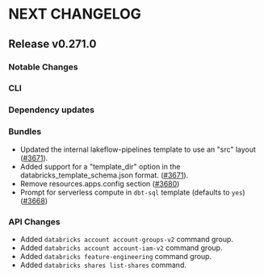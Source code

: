 # NEXT CHANGELOG

## Release v0.271.0

### Notable Changes

### CLI

### Dependency updates

### Bundles
* Updated the internal lakeflow-pipelines template to use an "src" layout ([#3671](https://github.com/databricks/cli/pull/3671)).
* Added support for a "template_dir" option in the databricks_template_schema.json format. ([#3671](https://github.com/databricks/cli/pull/3671)).
* Remove resources.apps.config section ([#3680](https://github.com/databricks/cli/pull/3680))
* Prompt for serverless compute in `dbt-sql` template (defaults to `yes`) ([#3668](https://github.com/databricks/cli/pull/3668))

### API Changes
* Added `databricks account account-groups-v2` command group.
* Added `databricks account account-iam-v2` command group.
* Added `databricks feature-engineering` command group.
* Added `databricks shares list-shares` command.
